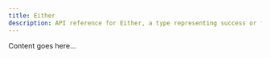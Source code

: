 ```yaml
---
title: Either
description: API reference for Either, a type representing success or failure.
---
```


Content goes here...

